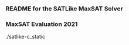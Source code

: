 ### README for the SATLike MaxSAT Solver

### MaxSAT Evaluation 2021
./satlike-c_static <input-file>
